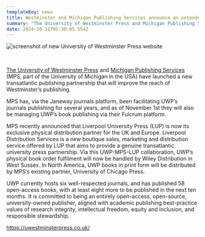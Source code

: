 ```yaml
---
templateKey: news
title: Westminster and Michigan Publishing Services announce an extended partnership, and a new UWP website
summary: "The University of Westminster Press and Michigan Publishing Services (MPS, part of the University of Michigan in the USA) have come together to launch a new trans-Atlantic publishing partnership that will improve the reach of Westminster’s publishing."
date: 2024-10-31T05:30:05.554Z
---
```

![screenshot of new University of Westminster Press website](/assets/new-uwp-site-screenshot-copy.jpg)

<br/>

[The University of Westminster Press](https://uwestminsterpress.co.uk) and [Michigan Publishing Services](https://services.publishing.umich.edu) (MPS, part of the University of Michigan in the USA) have launched a new transatlantic publishing partnership that will improve the reach of Westminster’s publishing.

MPS has, via the Janeway journals platform, been facilitating UWP’s journals publishing for several years, and as of November 1st they will also be managing UWP’s book publishing via their Fulcrum platform.

MPS recently announced that Liverpool University Press (LUP) is now its exclusive physical distribution partner for the UK and Europe. Liverpool Distribution Services is a new boutique sales, marketing and distribution service offered by LUP that aims to provide a genuine transatlantic university press partnership. Via this UWP-MPS-LUP collaboration, UWP’s physical book order fulfilment will now be handled by Wiley Distribution in West Sussex. In North America, UWP books in print form will be distributed by MPS’s existing partner, University of Chicago Press.

UWP currently hosts six well-respected journals, and has published 58 open-access books, with at least eight more to be published in the next ten months. It is committed to being an entirely open-access, open-source, university-owned publisher, aligned with academic publishing best-practice values of research integrity, intellectual freedom, equity and inclusion, and responsible stewardship. 

https://uwestminsterpress.co.uk/